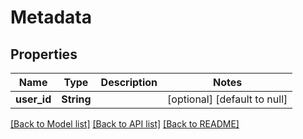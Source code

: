 # Metadata
## Properties

| Name | Type | Description | Notes |
|------------ | ------------- | ------------- | -------------|
| **user\_id** | **String** |  | [optional] [default to null] |

[[Back to Model list]](../README.md#documentation-for-models) [[Back to API list]](../README.md#documentation-for-api-endpoints) [[Back to README]](../README.md)

